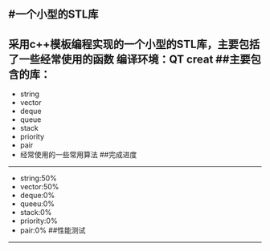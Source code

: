 #一个小型的STL库
---
采用c++模板编程实现的一个小型的STL库，主要包括了一些经常使用的函数
编译环境：QT creat
##主要包含的库：
---
- string
- vector
- deque
- queue
- stack
- priority
- pair
- 经常使用的一些常用算法
##完成进度
---
- string:50%
- vector:50%
- deque:0%
- queeu:0%
- stack:0%
- priority:0%
- pair:0%
##性能测试
---

